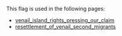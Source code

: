This flag is used in the following pages:
 - [venail_island_rights_pressing_our_claim](../events/venail_island_rights_pressing_our_claim.md)
 - [resettlement_of_venail_second_migrants](../events/resettlement_of_venail_second_migrants.md)
